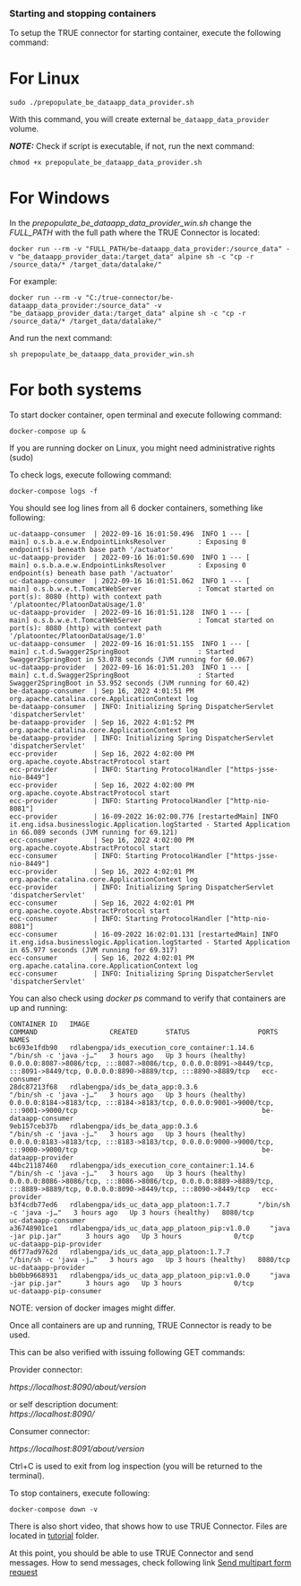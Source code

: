 ### Starting and stopping containers <a href="#startstop" id="startstop"></a>

To setup the TRUE connector for starting container, execute the following command:

# For Linux

```
sudo ./prepopulate_be_dataapp_data_provider.sh 

```
With this command, you will create external `be_dataapp_data_provider` volume.

***NOTE:*** Check if script is executable, if not, run the next command:

```
chmod +x prepopulate_be_dataapp_data_provider.sh 

```

# For Windows

In the *prepopulate_be_dataapp_data_provider_win.sh* change the *FULL_PATH* with the full path where the TRUE Connector is located:

```
docker run --rm -v "FULL_PATH/be-dataapp_data_provider:/source_data" -v "be_dataapp_provider_data:/target_data" alpine sh -c "cp -r /source_data/* /target_data/datalake/"
```

For example:

```
docker run --rm -v "C:/true-connector/be-dataapp_data_provider:/source_data" -v "be_dataapp_provider_data:/target_data" alpine sh -c "cp -r /source_data/* /target_data/datalake/"
```

And run the next command:

```
sh prepopulate_be_dataapp_data_provider_win.sh
```


# For both systems

To start docker container, open terminal and execute following command:

```
docker-compose up &

```

If you are running docker on Linux, you might need administrative rights (sudo)

To check logs, execute following command:

```
docker-compose logs -f

```

You should see log lines from all 6 docker containers, something like following:

```
uc-dataapp-consumer  | 2022-09-16 16:01:50.496  INFO 1 --- [           main] o.s.b.a.e.w.EndpointLinksResolver        : Exposing 0 endpoint(s) beneath base path '/actuator'
uc-dataapp-provider  | 2022-09-16 16:01:50.690  INFO 1 --- [           main] o.s.b.a.e.w.EndpointLinksResolver        : Exposing 0 endpoint(s) beneath base path '/actuator'
uc-dataapp-consumer  | 2022-09-16 16:01:51.062  INFO 1 --- [           main] o.s.b.w.e.t.TomcatWebServer              : Tomcat started on port(s): 8080 (http) with context path '/platoontec/PlatoonDataUsage/1.0'
uc-dataapp-provider  | 2022-09-16 16:01:51.128  INFO 1 --- [           main] o.s.b.w.e.t.TomcatWebServer              : Tomcat started on port(s): 8080 (http) with context path '/platoontec/PlatoonDataUsage/1.0'
uc-dataapp-consumer  | 2022-09-16 16:01:51.155  INFO 1 --- [           main] c.t.d.Swagger2SpringBoot                 : Started Swagger2SpringBoot in 53.078 seconds (JVM running for 60.067)
uc-dataapp-provider  | 2022-09-16 16:01:51.203  INFO 1 --- [           main] c.t.d.Swagger2SpringBoot                 : Started Swagger2SpringBoot in 53.952 seconds (JVM running for 60.42)
be-dataapp-consumer  | Sep 16, 2022 4:01:51 PM org.apache.catalina.core.ApplicationContext log
be-dataapp-consumer  | INFO: Initializing Spring DispatcherServlet 'dispatcherServlet'
be-dataapp-provider  | Sep 16, 2022 4:01:52 PM org.apache.catalina.core.ApplicationContext log
be-dataapp-provider  | INFO: Initializing Spring DispatcherServlet 'dispatcherServlet'
ecc-provider         | Sep 16, 2022 4:02:00 PM org.apache.coyote.AbstractProtocol start
ecc-provider         | INFO: Starting ProtocolHandler ["https-jsse-nio-8449"]
ecc-provider         | Sep 16, 2022 4:02:00 PM org.apache.coyote.AbstractProtocol start
ecc-provider         | INFO: Starting ProtocolHandler ["http-nio-8081"]
ecc-provider         | 16-09-2022 16:02:00.776 [restartedMain] INFO  it.eng.idsa.businesslogic.Application.logStarted - Started Application in 66.089 seconds (JVM running for 69.121)
ecc-consumer         | Sep 16, 2022 4:02:00 PM org.apache.coyote.AbstractProtocol start
ecc-consumer         | INFO: Starting ProtocolHandler ["https-jsse-nio-8449"]
ecc-provider         | Sep 16, 2022 4:02:01 PM org.apache.catalina.core.ApplicationContext log
ecc-provider         | INFO: Initializing Spring DispatcherServlet 'dispatcherServlet'
ecc-consumer         | Sep 16, 2022 4:02:01 PM org.apache.coyote.AbstractProtocol start
ecc-consumer         | INFO: Starting ProtocolHandler ["http-nio-8081"]
ecc-consumer         | 16-09-2022 16:02:01.131 [restartedMain] INFO  it.eng.idsa.businesslogic.Application.logStarted - Started Application in 65.977 seconds (JVM running for 69.317)
ecc-consumer         | Sep 16, 2022 4:02:01 PM org.apache.catalina.core.ApplicationContext log
ecc-consumer         | INFO: Initializing Spring DispatcherServlet 'dispatcherServlet'
```

You can also check using _docker ps_ command to verify that containers are up and running:

```
CONTAINER ID   IMAGE                                             COMMAND                  CREATED       STATUS                 PORTS                                                                                                                             NAMES
bc693e1fdb90   rdlabengpa/ids_execution_core_container:1.14.6   "/bin/sh -c 'java -j…"   3 hours ago   Up 3 hours (healthy)   0.0.0.0:8087->8086/tcp, :::8087->8086/tcp, 0.0.0.0:8091->8449/tcp, :::8091->8449/tcp, 0.0.0.0:8890->8889/tcp, :::8890->8889/tcp   ecc-consumer
28dc87213f68   rdlabengpa/ids_be_data_app:0.3.6                "/bin/sh -c 'java -j…"   3 hours ago   Up 3 hours (healthy)   0.0.0.0:8184->8183/tcp, :::8184->8183/tcp, 0.0.0.0:9001->9000/tcp, :::9001->9000/tcp                                              be-dataapp-consumer
9eb157ceb37b   rdlabengpa/ids_be_data_app:0.3.6                "/bin/sh -c 'java -j…"   3 hours ago   Up 3 hours (healthy)   0.0.0.0:8183->8183/tcp, :::8183->8183/tcp, 0.0.0.0:9000->9000/tcp, :::9000->9000/tcp                                              be-dataapp-provider
44bc21187460   rdlabengpa/ids_execution_core_container:1.14.6   "/bin/sh -c 'java -j…"   3 hours ago   Up 3 hours (healthy)   0.0.0.0:8086->8086/tcp, :::8086->8086/tcp, 0.0.0.0:8889->8889/tcp, :::8889->8889/tcp, 0.0.0.0:8090->8449/tcp, :::8090->8449/tcp   ecc-provider
b3f4cdb77ed6   rdlabengpa/ids_uc_data_app_platoon:1.7.7       "/bin/sh -c 'java -j…"   3 hours ago   Up 3 hours (healthy)   8080/tcp                                                                                                                          uc-dataapp-consumer
a36748901ce1   rdlabengpa/ids_uc_data_app_platoon_pip:v1.0.0     "java -jar pip.jar"      3 hours ago   Up 3 hours             0/tcp                                                                                                                             uc-dataapp-pip-provider
d6f77ad9762d   rdlabengpa/ids_uc_data_app_platoon:1.7.7        "/bin/sh -c 'java -j…"   3 hours ago   Up 3 hours (healthy)   8080/tcp                                                                                                                          uc-dataapp-provider
bb0bb9668931   rdlabengpa/ids_uc_data_app_platoon_pip:v1.0.0     "java -jar pip.jar"      3 hours ago   Up 3 hours             0/tcp                                                                                                                             uc-dataapp-pip-consumer

```

NOTE: version of docker images might differ.

Once all containers are up and running, TRUE Connector is ready to be used.

This can be also verified with issuing following GET commands:

Provider connector:

_https://localhost:8090/about/version_

or self description document:\
_https://localhost:8090/_

Consumer connector:

_https://localhost:8091/about/version_

Ctrl+C is used to exit from log inspection (you will be returned to the terminal).

To stop containers, execute following:

```
docker-compose down -v
```

There is also short video, that shows how to use TRUE Connector. Files are located in [tutorial](../tutorial) folder.

At this point, you should be able to use TRUE Connector and send messages. How to send messages, check following link [Send multipart form request](../exchange-data.md)
